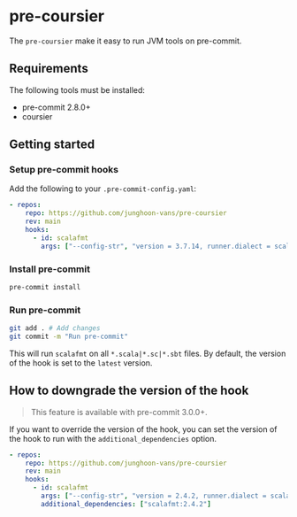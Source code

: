 pre-coursier
===

The `pre-coursier` make it easy to run JVM tools on pre-commit.

Requirements
---

The following tools must be installed:

- pre-commit 2.8.0+
- coursier

Getting started
---

### Setup pre-commit hooks

Add the following to your `.pre-commit-config.yaml`:

```yaml
- repos:
    repo: https://github.com/junghoon-vans/pre-coursier
    rev: main
    hooks:
      - id: scalafmt
        args: ["--config-str", "version = 3.7.14, runner.dialect = scala3"]
```

### Install pre-commit

```bash
pre-commit install
```

### Run pre-commit

```bash
git add . # Add changes
git commit -m "Run pre-commit"
```

This will run `scalafmt` on all `*.scala|*.sc|*.sbt` files.
By default, the version of the hook is set to the `latest` version.

How to downgrade the version of the hook
---

> This feature is available with pre-commit 3.0.0+.

If you want to override the version of the hook, you can set the version of the hook to run with the `additional_dependencies` option.

```yaml
- repos:
    repo: https://github.com/junghoon-vans/pre-coursier
    rev: main
    hooks:
      - id: scalafmt
        args: ["--config-str", "version = 2.4.2, runner.dialect = scala3"]
        additional_dependencies: ["scalafmt:2.4.2"]
```
